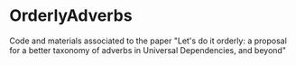 # OrderlyAdverbs
Code and materials associated to the paper "Let's do it orderly: a proposal for a better taxonomy of adverbs in Universal Dependencies, and beyond"
